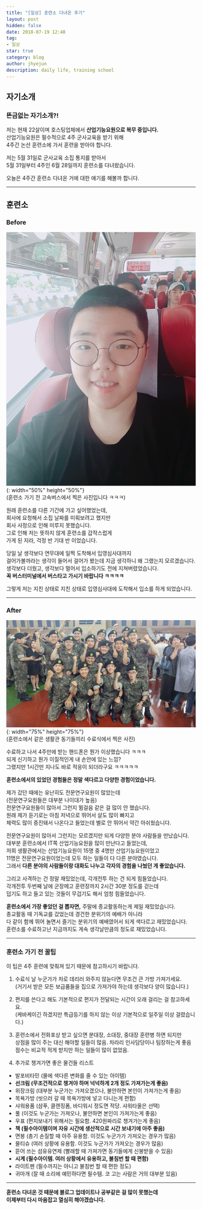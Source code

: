 ```yaml
---
title: "[일상] 훈련소 다녀온 후기"
layout: post
hidden: false
date: 2018-07-19 12:48
tag:
- 일상
star: true
category: blog
author: jhyejun
description: daily life, training school
---
```


## 자기소개

### 뜬금없는 자기소개?!

저는 현재 22살이며 호스팅업체에서 **산업기능요원으로 복무 중입니다.**<br>
산업기능요원은 필수적으로 4주 군사교육을 받기 위해<br>
4주간 논산 훈련소에 가서 훈련을 받아야 합니다.<br>

저는 5월 31일로 군사교육 소집 통지를 받아서<br>
5월 31일부터 4주인 6월 28일까지 훈련소를 다녀왔습니다.<br>

오늘은 4주간 훈련소 다녀온 거에 대한 얘기를 해볼까 합니다.<br>

---

## 훈련소

### Before
![Before Image](/assets/images/blog/training-school/before.jpg){: width="50%" height="50%"}<br>
(훈련소 가기 전 고속버스에서 찍은 사진입니다 ㅋㅋㅋ)<br>

원래 훈련소를 다른 기간에 가고 싶어했었는데,<br>
회사에 요청해서 소집 날짜를 미뤄보려고 했지만<br>
회사 사정으로 인해 미루지 못했습니다.<br>
그로 인해 저는 뜻하지 않게 훈련소를 갑작스럽게<br>
가게 된 지라, 걱정 반 기대 반 이었습니다.<br>

당일 날 생각보다 연무대에 일찍 도착해서 입영심사대까지<br>
걸어가볼까라는 생각이 들어서 걸어가 봤는데 지금 생각하니 왜 그랬는지 모르겠습니다.<br>
생각보다 더웠고, 생각보다 멀어서 입소하기도 전에 지쳐버렸었습니다.<br>
**꼭 버스터미널에서 버스타고 가시기 바랍니다 ㅋㅋㅋㅋ**<br>

그렇게 저는 지친 상태로 지친 상태로 입영심사대에 도착해서 입소를 하게 되었습니다.<br>

---


### After
![After Image](/assets/images/blog/training-school/after.jpg){: width="75%" height="75%"}<br>
(훈련소에서 같은 생활관 동기들끼리 수료식에서 찍은 사진)

수료하고 나서 4주만에 받는 핸드폰은 뭔가 이상했습니다 ㅋㅋㅋ<br>
되게 신기하고 뭔가 이질적인게 내 손안에 있는 느낌?<br>
그랬지만 1시간만 지나도 바로 적응이 되더라구요 ㅋㅋㅋㅋㅋ<br>

**훈련소에서의 있었던 경험들은 정말 색다르고 다양한 경험이었습니다.**<br>

제가 갔던 때에는 유난히도 전문연구요원이 많았는데<br>
(전문연구요원들은 대부분 나이대가 높음)<br>
전문연구요원들이 많아서 그런지 뜀걸음 같은 걸 많이 안 했습니다.<br>
원래 제가 듣기로는 아침 저녁으로 뛰어서 살도 많이 빠지고<br>
체력도 많이 증진돼서 나온다고 들었는데 별로 안 뛰어서 약간 아쉬웠습니다.<br>

전문연구요원이 많아서 그런지는 모르겠지만 되게 다양한 분야 사람들을 만났습니다.<br>
대부분 훈련소에서 IT쪽 산업기능요원을 많이 만난다고 들었는데,<br>
저희 생활관에서는 산업기능요원이 15명 중 4명만 산업기능요원이었고<br>
11명은 전문연구요원이었는데 모두 하는 일들이 다 다른 분야였습니다.<br>
그래서 **다른 분야의 사람들이랑 대화도 나누고 각자의 경험을 나눴던 게 좋았습니다.**<br>

그리고 사격하는 건 정말 재밌었는데, 각개전투 하는 건 되게 힘들었습니다.<br>
각개전투 두번째 날에 군장메고 훈련장까지 2시간 30분 정도를 걷는데<br>
덥기도 하고 들고 있는 것들이 무겁기도 해서 엄청 힘들었습니다.<br>

**훈련소에서 가장 좋았던 걸 뽑자면,** 주말에 종교활동하는게 제일 재밌었습니다.<br>
종교활동 때 기독교를 갔었는데 경건한 분위기의 예배가 아니라<br>
다 같이 함께 뛰어 놀면서 즐기는 분위기의 예배였어서 되게 색다르고 재밌었습니다.<br>
훈련소를 수료하고난 지금까지도 게속 생각날만큼의 정도로 재밌었습니다.<br>

---

### 훈련소 가기 전 꿀팁

이 팁은 4주 훈련에 맞춰져 있기 때문에 참고하시기 바랍니다.

1. 수료식 날 누군가가 차로 데리러 와주지 않늗다면 무조건 큰 가방 가져가세요.<br>
(거기서 받은 모든 보급품들을 집으로 가져가야 하는데 생각보다 양이 많습니다.)

2. 편지를 쓴다고 해도 기본적으로 편지가 전달되는 시간이 오래 걸리는 걸 참고하세요.<br>
(케바케이긴 하겠지만 특급등기를 하지 않는 이상 기본적으로 일주일 이상 걸렸습니다.)

3. 훈련소에서 전화포상 받고 싶으면 분대장, 소대장, 중대장 훈련병 하면 되지만<br>
상점을 많이 주는 대신 해야할 일들이 많음. 차라리 인사담당이나 팀장하는게 좋음<br>
점수는 비교적 적게 받지만 하는 일들이 많이 없었음.<br>

4. 추가로 챙겨가면 좋은 물건들 리스트
- 발포비타민 (물에 색다른 변화를 줄 수 있는 아이템)
- **선크림 (무조건적으로 챙겨야 하며 넉넉하게 2개 정도 가져가는게 좋음)**
- 위장크림 (대부분 누군가는 가져오겠으나, 불안하면 본인이 가져가는게 좋음)
- 목욕가방 (씻으러 갈 때 목욕가방에 넣고 다니는게 편함)
- 샤워용품 (샴푸, 클렌징폼, 바디워시 정도면 적당. 샤워타올은 선택)
- 풀 (이것도 누군가는 가져오나, 불안하면 본인이 가져가는게 좋음)
- 우표 (편지보내기 위해서는 필요함. 420원짜리로 챙겨가는게 좋음)
- **책 (필수아이템이며 자유 시간에 생산적으로 시간 보내기에 아주 좋음)**
- 면봉 (총기 손질할 때 아주 유용함. 이것도 누군가가 가져오는 경우가 많음)
- 물티슈 (여러 상황에 유용함. 이것도 누군가가 가져오는 경우가 많음)
- 뜯어 쓰는 섬유유연제 (빨래할 때 가져가면 동기들에게 신봉받을 수 있음)
- **시계 (필수아이템. 여러 상황에서 유용하고, 불침번 할 때 편함)**
- 라이트펜 (필수까지는 아니고 불침번 할 때 편한 정도)
- 귀마개 (잘 때 소리에 예민하다면 필수템. 코 고는 사람은 거의 대부분 있음)

---

**훈련소 다녀온 것 때문에 블로그 업데이트나 공부같은 걸 많이 못했는데**<br>
**이제부터 다시 마음잡고 열심히 해야겠습니다.**<br>